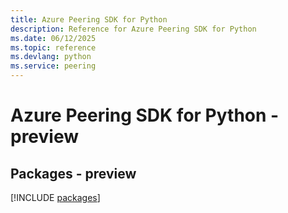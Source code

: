```yaml
---
title: Azure Peering SDK for Python
description: Reference for Azure Peering SDK for Python
ms.date: 06/12/2025
ms.topic: reference
ms.devlang: python
ms.service: peering
---
```

# Azure Peering SDK for Python - preview
## Packages - preview
[!INCLUDE [packages](peering-index.md)]